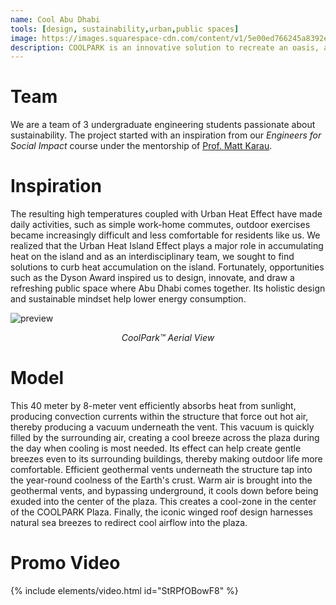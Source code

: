 ```yaml
---
name: Cool Abu Dhabi
tools: [design, sustainability,urban,public spaces]
image: https://images.squarespace-cdn.com/content/v1/5e00ed766245a8392e7d8014/1593623575557-KAP13HS9PT48M4M6HDFL/ke17ZwdGBToddI8pDm48kJeyagMCakSXN8kbGiJvcWJZw-zPPgdn4jUwVcJE1ZvWQUxwkmyExglNqGp0IvTJZUJFbgE-7XRK3dMEBRBhUpw7vjZWOKX0YDnZ0HKoy0O6ocsCFa469TXPo7j3bSy2EZRd_KTTeb5533FeAdp3vvE/Logo_2.png?format=1500w
description: COOLPARK is an innovative solution to recreate an oasis, a multifunctional public space for people to destress, take a stroll, kids to play, people to work and hold events. COOLPARK’s science and forward-thinking strategies help to reduce heat. This project was the official entry from NYU Abu Dhabi to Abu Dhabi Muncipality and the Dyson Award.
---
```


# Team
We are a team of 3 undergraduate engineering students passionate about sustainability. The project started with an inspiration from our *Engineers for Social Impact* course under the mentorship of [Prof. Matt Karau](https://nyuad.nyu.edu/en/academics/divisions/engineering/faculty/matthew-karau.html).
# Inspiration

The resulting high temperatures coupled with Urban Heat Effect have made daily activities, such as simple work-home commutes, outdoor exercises became increasingly difficult and less comfortable for residents like us. We realized that the Urban Heat Island Effect plays a major role in accumulating heat on the island and as an interdisciplinary team, we sought to find solutions to curb heat accumulation on the island. Fortunately, opportunities such as the Dyson Award inspired us to design, innovate, and draw a refreshing public space where Abu Dhabi comes together. Its holistic design and sustainable mindset help lower energy consumption.

![preview](https://www.jamesdysonaward.org/Document/b02aa39a-37ff-4c0d-8d79-1f2cc7b6e5d7/1.jpg)
  <center><i>CoolPark™ Aerial View</i> </center>
  
# Model
This 40 meter by 8-meter vent efficiently absorbs heat from sunlight, producing convection currents within the structure that force out hot air, thereby producing a vacuum underneath the vent. This vacuum is quickly filled by the surrounding air, creating a cool breeze across the plaza during the day when cooling is most needed. Its effect can help create gentle breezes even to its surrounding buildings, thereby making outdoor life more comfortable. Efficient geothermal vents underneath the structure tap into the year-round coolness of the Earth's crust. Warm air is brought into the geothermal vents, and bypassing underground, it cools down before being exuded into the center of the plaza. This creates a cool-zone in the center of the COOLPARK Plaza. Finally, the iconic winged roof design harnesses natural sea breezes to redirect cool airflow into the plaza.


  
# Promo Video

{% include elements/video.html id="StRPfOBowF8" %}